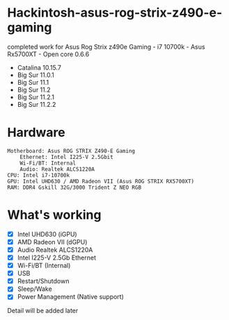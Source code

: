 # Hackintosh-asus-rog-strix-z490-e-gaming
completed work for Asus Rog Strix z490e Gaming - i7 10700k - Asus Rx5700XT - Open core 0.6.6
- Catalina 10.15.7
- Big Sur 11.0.1
- Big Sur 11.1
- Big Sur 11.2
- Big Sur 11.2.1
- Big Sur 11.2.2
# Hardware
    Motherboard: Asus ROG STRIX Z490-E Gaming
        Ethernet: Intel I225-V 2.5Gbit
        Wi-Fi/BT: Internal
        Audio: Realtek ALCS1220A
    CPU: Intel i7-10700k
    GPU: Intel UHD630 / AMD Radeon VII (Asus ROG STRIX RX5700XT)
    RAM: DDR4 Gskill 32G/3000 Trident Z NEO RGB


# What's working
- [x] Intel UHD630 (iGPU)
- [x] AMD Radeon VII (dGPU)
- [x] Audio Realtek ALCS1220A
- [x] Intel I225-V 2.5Gb Ethernet
- [x] Wi-Fi/BT (Internal)
- [x] USB
- [x] Restart/Shutdown
- [x] Sleep/Wake
- [x] Power Management (Native support)

Detail will be added later
